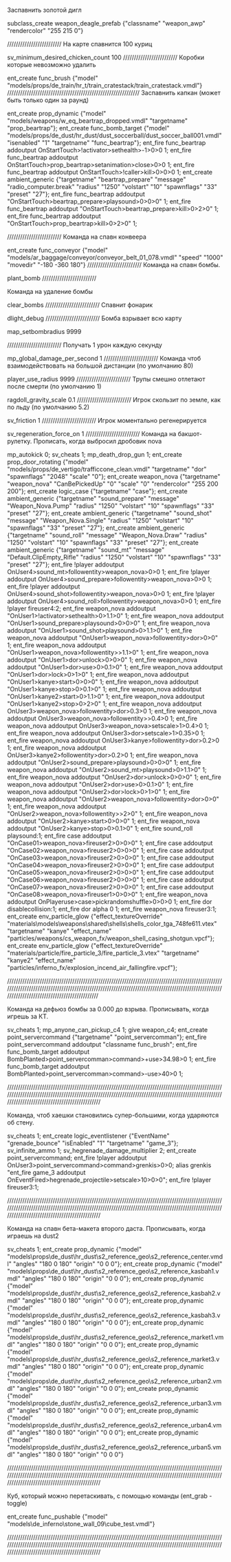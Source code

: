 Заспавнить золотой дигл 

subclass_create weapon_deagle_prefab {"classname" "weapon_awp" "rendercolor" "255 215 0"}

/////////////////////////
На карте спавнится 100 куриц

sv_minimum_desired_chicken_count 100
/////////////////////////
Коробки которые невозможно удалить

ent_create func_brush {"model" "models/props/de_train/hr_t/train_cratestack/train_cratestack.vmdl"}
/////////////////////////////////////////////////////////////
Заспавнить капкан (может быть только один за раунд)

ent_create prop_dynamic  {"model" "models/weapons/w_eq_beartrap_dropped.vmdl" "targetname" "prop_beartrap"};
ent_create func_bomb_target {"model" "models/props/de_dust/hr_dust/dust_soccerball/dust_soccer_ball001.vmdl" "isenabled" "1" "targetname" "func_beartrap"};
ent_fire func_beartrap addoutput OnStartTouch>!activator>sethealth>-1>0>0 1;
ent_fire func_beartrap addoutput OnStartTouch>prop_beartrap>setanimation>close>0>0 1;
ent_fire func_beartrap addoutput OnStartTouch>!caller>kill>0>0>0 1;
ent_create ambient_generic {"targetname" "beartrap_prepare" "message" "radio_computer.break" "radius" "1250" "volstart" "10" "spawnflags" "33" "preset" "27"};
ent_fire func_beartrap addoutput "OnStartTouch>beartrap_prepare>playsound>0>0>0" 1;
ent_fire func_beartrap addoutput "OnStartTouch>beartrap_prepare>kill>0>2>0" 1;
ent_fire func_beartrap addoutput "OnStartTouch>prop_beartrap>kill>0>2>0" 1;

/////////////////////////
Команда на спавн конвеера

ent_create func_conveyor {"model" "models/ar_baggage/conveyor/conveyor_belt_01_078.vmdl" "speed" "1000" "movedir" "-180 -360 180"}
/////////////////////////
Команда на спавн бомбы.

plant_bomb
/////////////////////////

Команда на удаление бомбы

clear_bombs
/////////////////////////
Спавнит фонарик

dlight_debug
/////////////////////////
Бомба взрывает всю карту

map_setbombradius 9999

/////////////////////////
Получать 1 урон каждую секунду

mp_global_damage_per_second 1
/////////////////////////
Команда чтоб взаимодействовать на большой дистанции (по умолчанию 80)

player_use_radius 9999
/////////////////////////
Трупы смешно отлетают после смерти (по умолчанию 1)

ragdoll_gravity_scale 0.1
/////////////////////////
Игрок скользит по земле, как по льду (по умолчанию 5.2)

sv_friction 1
/////////////////////////
Игрок моментально регенерируется

sv_regeneration_force_on 1
/////////////////////////
Команда на бакшот-рулетку. Прописать, когда выбросил дробовик nova

mp_autokick 0;
sv_cheats 1;
mp_death_drop_gun 1;
ent_create prop_door_rotating {"model" "models/props/de_vertigo/trafficcone_clean.vmdl" "targetname" "dor" "spawnflags" "2048" "scale" "0"};
ent_create weapon_nova {"targetname" "weapon_nova" "CanBePickedUp" "0" "scale" "0" "rendercolor" "255 200 200"};
ent_create logic_case {"targetname" "case"};
ent_create ambient_generic {"targetname" "sound_prepare" "message" "Weapon_Nova.Pump" "radius" "1250" "volstart" "10" "spawnflags" "33" "preset" "27"};
ent_create ambient_generic {"targetname" "sound_shot" "message" "Weapon_Nova.Single" "radius" "1250" "volstart" "10" "spawnflags" "33" "preset" "27"};
ent_create ambient_generic {"targetname" "sound_roll" "message" "Weapon_Nova.Draw" "radius" "1250" "volstart" "10" "spawnflags" "33" "preset" "27"};
ent_create ambient_generic {"targetname" "sound_mt" "message" "Default.ClipEmpty_Rifle" "radius" "1250" "volstart" "10" "spawnflags" "33" "preset" "27"};
ent_fire !player addoutput OnUser4>sound_mt>followentity>weapon_nova>0>0 1;
ent_fire !player addoutput OnUser4>sound_prepare>followentity>weapon_nova>0>0 1;
ent_fire !player addoutput OnUser4>sound_shot>followentity>weapon_nova>0>0 1;
ent_fire !player addoutput OnUser4>sound_roll>followentity>weapon_nova>0>0 1;
ent_fire !player fireuser4:2;
ent_fire weapon_nova addoutput "OnUser1>!activator>sethealth>0>1.1>0" 1;
ent_fire weapon_nova addoutput "OnUser1>sound_prepare>playsound>0>0>0" 1;
ent_fire weapon_nova addoutput "OnUser1>sound_shot>playsound>0>1.1>0" 1;
ent_fire weapon_nova addoutput "OnUser1>weapon_nova>followentity>dor>0>0" 1;
ent_fire weapon_nova addoutput "OnUser1>weapon_nova>followentity>>1.1>0" 1;
ent_fire weapon_nova addoutput "OnUser1>dor>unlock>0>0>0" 1;
ent_fire weapon_nova addoutput "OnUser1>dor>use>0>0.1>0" 1;
ent_fire weapon_nova addoutput "OnUser1>dor>lock>0>1>0" 1;
ent_fire weapon_nova addoutput "OnUser1>kanye>start>0>0>0" 1;
ent_fire weapon_nova addoutput "OnUser1>kanye>stop>0>0.1>0" 1;
ent_fire weapon_nova addoutput "OnUser1>kanye2>start>0>1.1>0" 1;
ent_fire weapon_nova addoutput "OnUser1>kanye2>stop>0>2>0" 1;
ent_fire weapon_nova addoutput OnUser3>weapon_nova>followentity>dor>0.3>0 1;
ent_fire weapon_nova addoutput OnUser3>weapon_nova>followentity>>0.4>0 1;
ent_fire weapon_nova addoutput OnUser3>weapon_nova>setscale>1>0.4>0 1;
ent_fire weapon_nova addoutput OnUser3>dor>setscale>1>0.35>0 1;
ent_fire weapon_nova addoutput OnUser3>kanye>followentity>dor>0.2>0 1;
ent_fire weapon_nova addoutput OnUser3>kanye2>followentity>dor>0.2>0 1;
ent_fire weapon_nova addoutput "OnUser2>sound_prepare>playsound>0>0>0" 1;
ent_fire weapon_nova addoutput "OnUser2>sound_mt>playsound>0>1.1>0" 1;
ent_fire weapon_nova addoutput "OnUser2>dor>unlock>0>0>0" 1;
ent_fire weapon_nova addoutput "OnUser2>dor>use>0>0.1>0" 1;
ent_fire weapon_nova addoutput "OnUser2>dor>lock>0>1>0" 1;
ent_fire weapon_nova addoutput "OnUser2>weapon_nova>followentity>dor>0>0" 1;
ent_fire weapon_nova addoutput "OnUser2>weapon_nova>followentity>>2>0" 1;
ent_fire weapon_nova addoutput "OnUser2>kanye>start>0>0>0" 1;
ent_fire weapon_nova addoutput "OnUser2>kanye>stop>0>0.1>0" 1;
ent_fire sound_roll playsound:1;
ent_fire case addoutput "OnCase01>weapon_nova>fireuser2>0>0>0" 1;
ent_fire case addoutput "OnCase02>weapon_nova>fireuser2>0>0>0" 1;
ent_fire case addoutput "OnCase03>weapon_nova>fireuser2>0>0>0" 1;
ent_fire case addoutput "OnCase04>weapon_nova>fireuser2>0>0>0" 1;
ent_fire case addoutput "OnCase05>weapon_nova>fireuser2>0>0>0" 1;
ent_fire case addoutput "OnCase06>weapon_nova>fireuser2>0>0>0" 1;
ent_fire case addoutput "OnCase07>weapon_nova>fireuser2>0>0>0" 1;
ent_fire case addoutput "OnCase08>weapon_nova>fireuser1>0>0>0" 1;
ent_fire weapon_nova addoutput OnPlayeruse>case>pickrandomshuffle>0>0>0 1;
ent_fire dor disablecollision:1;
ent_fire dor alpha 0 1;
ent_fire weapon_nova fireuser3:1;
ent_create env_particle_glow {"effect_textureOverride" "materials\models\weapons\shared\shells\shells_color_tga_748fe611.vtex" "targetname" "kanye" "effect_name" "particles/weapons/cs_weapon_fx/weapon_shell_casing_shotgun.vpcf"};
ent_create env_particle_glow {"effect_textureOverride" "materials/particle/fire_particle_3/fire_particle_3.vtex" "targetname" "kanye2" "effect_name" "particles/inferno_fx/explosion_incend_air_fallingfire.vpcf"};


////////////////////////////////////////////////////////////////////////////////////////////////////////////////////////////////////////////////////////////////////////////////////////////////////////////////////////////////////////////////

Команда на дефьюз бомбы за 0.000 до взрыва. Прописывать, когда игрешь за КТ.

sv_cheats 1;
mp_anyone_can_pickup_c4 1; 
give weapon_c4; 
ent_create point_servercommand {"targetname" "point_servercomman"};
ent_fire point_servercommand addoutput "classname func_brush";
ent_fire func_bomb_target addoutput BombPlanted>point_servercomman>command>+use>34.98>0 1;
ent_fire func_bomb_target addoutput BombPlanted>point_servercomman>command>-use>40>0 1;

/////////////////////////////////////////////////////////////////////////////////////////////////////////////////////////////////////////////////////////////////////////////////////////////////////////////////////////////////////////////////

Команда, чтоб хаешки становились супер-большими, когда ударяются об стену.

sv_cheats 1;
ent_create logic_eventlistener {"EventName" "grenade_bounce" "isEnabled" "1" "targetname" "game_3"};
sv_infinite_ammo 1;
sv_hegrenade_damage_multiplier 2;
ent_create point_servercommand;
ent_fire !player addoutput OnUser3>point_servercommand>command>grenkis>0>0;
alias grenkis "ent_fire game_3 addoutput OnEventFired>hegrenade_projectile>setscale>10>0>0";
ent_fire !player fireuser3:1;

/////////////////////////////////////////////////////////////////////////////////////////////////////////////////////////////////////////////////////////////////////////////////////////////////////////////////////////////////////////////////

Команда на спавн бета-макета второго даста. Прописывать, когда играешь на dust2

sv_cheats 1;
ent_create prop_dynamic {"model" "models\props\de_dust\hr_dust\s2_reference_geo\s2_reference_center.vmdl" "angles" "180 0 180" "origin" "0 0 0"};
ent_create prop_dynamic {"model" "models\props\de_dust\hr_dust\s2_reference_geo\s2_reference_kasbah1.vmdl" "angles" "180 0 180" "origin" "0 0 0"};
ent_create prop_dynamic {"model" "models\props\de_dust\hr_dust\s2_reference_geo\s2_reference_kasbah2.vmdl" "angles" "180 0 180" "origin" "0 0 0"};
ent_create prop_dynamic {"model" "models\props\de_dust\hr_dust\s2_reference_geo\s2_reference_kasbah3.vmdl" "angles" "180 0 180" "origin" "0 0 0"};
ent_create prop_dynamic {"model" "models\props\de_dust\hr_dust\s2_reference_geo\s2_reference_market1.vmdl" "angles" "180 0 180" "origin" "0 0 0"};
ent_create prop_dynamic {"model" "models\props\de_dust\hr_dust\s2_reference_geo\s2_reference_market3.vmdl" "angles" "180 0 180" "origin" "0 0 0"};
ent_create prop_dynamic {"model" "models\props\de_dust\hr_dust\s2_reference_geo\s2_reference_urban2.vmdl" "angles" "180 0 180" "origin" "0 0 0"};
ent_create prop_dynamic {"model" "models\props\de_dust\hr_dust\s2_reference_geo\s2_reference_urban3.vmdl" "angles" "180 0 180" "origin" "0 0 0"};
ent_create prop_dynamic {"model" "models\props\de_dust\hr_dust\s2_reference_geo\s2_reference_urban4.vmdl" "angles" "180 0 180" "origin" "0 0 0"};
ent_create prop_dynamic {"model" "models\props\de_dust\hr_dust\s2_reference_geo\s2_reference_urban5.vmdl" "angles" "180 0 180" "origin" "0 0 0"}

/////////////////////////////////////////////////////////////////////////////////////////////////////////////////////////////////////////////////////////////////////////////////////////////////////////////////////////////////////////////////

Куб, который можно перетаскивать, с помощью команды (ent_grab -toggle)

ent_create func_pushable {"model" "models\de_inferno\stone_wall_09\cube_test.vmdl"}

/////////////////////////////////////////////////////////////////////////////////////////////////////////////////////////////////////////////////////////////////////////////////////////////////////////////////////////////////////////////////
